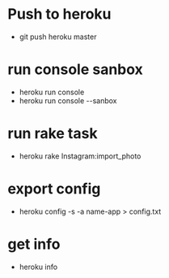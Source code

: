 # Push to heroku
- git push heroku master
# run console sanbox
- heroku run console
- heroku run console --sanbox
# run rake task
- heroku rake Instagram:import_photo
# export config
- heroku config -s -a name-app > config.txt
# get info
- heroku info

